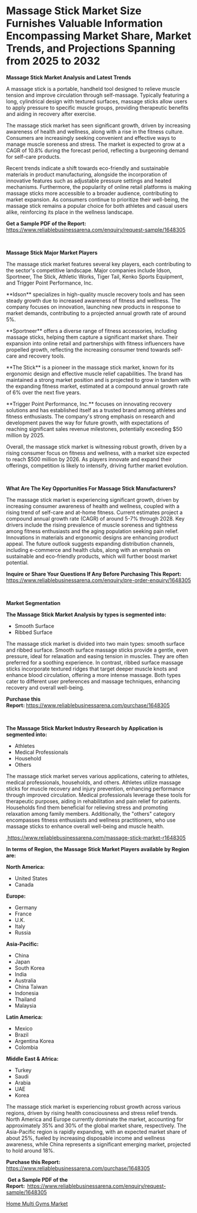 <p><h1>Massage Stick Market Size Furnishes Valuable Information Encompassing Market Share, Market Trends, and Projections Spanning from 2025 to 2032</h1></p><p><strong>Massage Stick Market Analysis and Latest Trends</strong></p>
<p><p>A massage stick is a portable, handheld tool designed to relieve muscle tension and improve circulation through self-massage. Typically featuring a long, cylindrical design with textured surfaces, massage sticks allow users to apply pressure to specific muscle groups, providing therapeutic benefits and aiding in recovery after exercise. </p><p>The massage stick market has seen significant growth, driven by increasing awareness of health and wellness, along with a rise in the fitness culture. Consumers are increasingly seeking convenient and effective ways to manage muscle soreness and stress. The market is expected to grow at a CAGR of 10.8% during the forecast period, reflecting a burgeoning demand for self-care products.</p><p>Recent trends indicate a shift towards eco-friendly and sustainable materials in product manufacturing, alongside the incorporation of innovative features such as adjustable pressure settings and heated mechanisms. Furthermore, the popularity of online retail platforms is making massage sticks more accessible to a broader audience, contributing to market expansion. As consumers continue to prioritize their well-being, the massage stick remains a popular choice for both athletes and casual users alike, reinforcing its place in the wellness landscape.</p></p>
<p><strong>Get a Sample PDF of the Report:&nbsp;</strong> <a href="https://www.reliablebusinessarena.com/enquiry/request-sample/1648305?utm_campaign=2647&utm_medium=2&utm_source=Github&utm_content=ia&utm_term=04042025&utm_id=massage-stick">https://www.reliablebusinessarena.com/enquiry/request-sample/1648305</a></p>
<p>&nbsp;</p>
<p><strong>Massage Stick Major Market Players</strong></p>
<p><p>The massage stick market features several key players, each contributing to the sector's competitive landscape. Major companies include Idson, Sportneer, The Stick, Athletic Works, Tiger Tail, Kenko Sports Equipment, and Trigger Point Performance, Inc.</p><p>**Idson** specializes in high-quality muscle recovery tools and has seen steady growth due to increased awareness of fitness and wellness. The company focuses on innovation, launching new products in response to market demands, contributing to a projected annual growth rate of around 5%.</p><p>**Sportneer** offers a diverse range of fitness accessories, including massage sticks, helping them capture a significant market share. Their expansion into online retail and partnerships with fitness influencers have propelled growth, reflecting the increasing consumer trend towards self-care and recovery tools.</p><p>**The Stick** is a pioneer in the massage stick market, known for its ergonomic design and effective muscle relief capabilities. The brand has maintained a strong market position and is projected to grow in tandem with the expanding fitness market, estimated at a compound annual growth rate of 6% over the next five years.</p><p>**Trigger Point Performance, Inc.** focuses on innovating recovery solutions and has established itself as a trusted brand among athletes and fitness enthusiasts. The company's strong emphasis on research and development paves the way for future growth, with expectations of reaching significant sales revenue milestones, potentially exceeding $50 million by 2025.</p><p>Overall, the massage stick market is witnessing robust growth, driven by a rising consumer focus on fitness and wellness, with a market size expected to reach $500 million by 2026. As players innovate and expand their offerings, competition is likely to intensify, driving further market evolution.</p></p>
<p>&nbsp;</p>
<p><strong>What Are The Key Opportunities For Massage Stick Manufacturers?</strong></p>
<p><p>The massage stick market is experiencing significant growth, driven by increasing consumer awareness of health and wellness, coupled with a rising trend of self-care and at-home fitness. Current estimates project a compound annual growth rate (CAGR) of around 5-7% through 2028. Key drivers include the rising prevalence of muscle soreness and tightness among fitness enthusiasts and the aging population seeking pain relief. Innovations in materials and ergonomic designs are enhancing product appeal. The future outlook suggests expanding distribution channels, including e-commerce and health clubs, along with an emphasis on sustainable and eco-friendly products, which will further boost market potential.</p></p>
<p><strong>Inquire or Share Your Questions If Any Before Purchasing This Report:</strong> <a href="https://www.reliablebusinessarena.com/enquiry/pre-order-enquiry/1648305?utm_campaign=2647&utm_medium=2&utm_source=Github&utm_content=ia&utm_term=04042025&utm_id=massage-stick">https://www.reliablebusinessarena.com/enquiry/pre-order-enquiry/1648305</a></p>
<p>&nbsp;</p>
<p><strong>Market Segmentation</strong></p>
<p><strong>The Massage Stick Market Analysis by types is segmented into:</strong></p>
<p><ul><li>Smooth Surface</li><li>Ribbed Surface</li></ul></p>
<p><p>The massage stick market is divided into two main types: smooth surface and ribbed surface. Smooth surface massage sticks provide a gentle, even pressure, ideal for relaxation and easing tension in muscles. They are often preferred for a soothing experience. In contrast, ribbed surface massage sticks incorporate textured ridges that target deeper muscle knots and enhance blood circulation, offering a more intense massage. Both types cater to different user preferences and massage techniques, enhancing recovery and overall well-being.</p></p>
<p><strong>Purchase this Report:&nbsp;</strong><a href="https://www.reliablebusinessarena.com/purchase/1648305?utm_campaign=2647&utm_medium=2&utm_source=Github&utm_content=ia&utm_term=04042025&utm_id=massage-stick">https://www.reliablebusinessarena.com/purchase/1648305</a></p>
<p>&nbsp;</p>
<p><strong>The Massage Stick Market Industry Research by Application is segmented into:</strong></p>
<p><ul><li>Athletes</li><li>Medical Professionals</li><li>Household</li><li>Others</li></ul></p>
<p><p>The massage stick market serves various applications, catering to athletes, medical professionals, households, and others. Athletes utilize massage sticks for muscle recovery and injury prevention, enhancing performance through improved circulation. Medical professionals leverage these tools for therapeutic purposes, aiding in rehabilitation and pain relief for patients. Households find them beneficial for relieving stress and promoting relaxation among family members. Additionally, the "others" category encompasses fitness enthusiasts and wellness practitioners, who use massage sticks to enhance overall well-being and muscle health.</p></p>
<p><a href="https://www.reliablebusinessarena.com/massage-stick-market-r1648305?utm_campaign=2647&utm_medium=2&utm_source=Github&utm_content=ia&utm_term=04042025&utm_id=massage-stick">&nbsp;https://www.reliablebusinessarena.com/massage-stick-market-r1648305</a></p>
<p><strong>In terms of Region, the Massage Stick Market Players available by Region are:</strong></p>
<p>
    <p> <strong> North America: </strong>
        <ul>
            <li>United States</li>
            <li>Canada</li>
        </ul>
        </p> 
    <p> <strong> Europe: </strong>
        <ul>
            <li>Germany</li>
            <li>France</li>
            <li>U.K.</li>
            <li>Italy</li>
            <li>Russia</li>
        </ul>
        </p> 
    <p> <strong> Asia-Pacific: </strong>
        <ul>
            <li>China</li>
            <li>Japan</li>
            <li>South Korea</li>
            <li>India</li>
            <li>Australia</li>
            <li>China Taiwan</li>
            <li>Indonesia</li>
            <li>Thailand</li>
            <li>Malaysia</li>
        </ul>
        </p> 
    <p> <strong> Latin America: </strong>
        <ul>
            <li>Mexico</li>
            <li>Brazil</li>
            <li>Argentina Korea</li>
            <li>Colombia</li>
        </ul>
        </p> 
    <p> <strong> Middle East & Africa: </strong>
        <ul>
            <li>Turkey</li>
            <li>Saudi</li>
            <li>Arabia</li>
            <li>UAE</li>
            <li>Korea</li>
        </ul>
    </p>
    </p>
<p><p>The massage stick market is experiencing robust growth across various regions, driven by rising health consciousness and stress relief trends. North America and Europe currently dominate the market, accounting for approximately 35% and 30% of the global market share, respectively. The Asia-Pacific region is rapidly expanding, with an expected market share of about 25%, fueled by increasing disposable income and wellness awareness, while China represents a significant emerging market, projected to hold around 18%.</p></p>
<p><strong>Purchase this Report: </strong><a href="https://www.reliablebusinessarena.com/purchase/1648305?utm_campaign=2647&utm_medium=2&utm_source=Github&utm_content=ia&utm_term=04042025&utm_id=massage-stick">https://www.reliablebusinessarena.com/purchase/1648305</a></p>
<p>&nbsp;<strong>Get a Sample PDF of the Report:&nbsp;&nbsp;</strong><a href="https://www.reliablebusinessarena.com/enquiry/request-sample/1648305?utm_campaign=2647&utm_medium=2&utm_source=Github&utm_content=ia&utm_term=04042025&utm_id=massage-stick">https://www.reliablebusinessarena.com/enquiry/request-sample/1648305</a></p>
<p><strong></strong></p>
<p><p><a href="https://github.com/qetelosooya/Market-Research-Report-List-1/blob/main/home-multi-gyms-market.md?utm_campaign=2647&utm_medium=2&utm_source=Github&utm_content=ia&utm_term=04042025&utm_id=massage-stick">Home Multi Gyms Market</a></p></p>